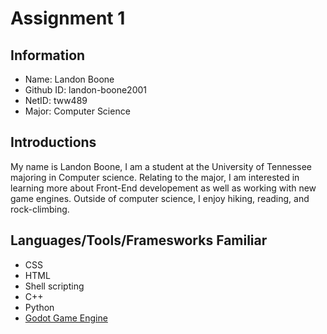 # Assignment 1 
## Information
- Name: Landon Boone
- Github ID: landon-boone2001
- NetID: tww489
- Major: Computer Science
## Introductions
My name is Landon Boone, I am a student at the University of Tennessee majoring in Computer science. Relating to the major, I am interested in learning more about Front-End developement as well as working with new game engines. Outside of computer science, I enjoy hiking, reading, and rock-climbing.
## Languages/Tools/Framesworks Familiar
- CSS
- HTML
- Shell scripting
- C++
- Python
- [Godot Game Engine](https://godotengine.org/)
## 
